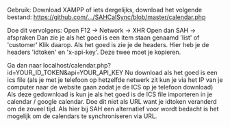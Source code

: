 Gebruik:
Download XAMPP of iets dergelijks, download het volgende bestand:
https://github.com/.../SAHCalSync/blob/master/calendar.php

Doe dit vervolgens: Open F12 -> Network -> XHR
Open dan SAH -> afspraken
Dan zie je als het goed is een item staan genaamd 'list' of 'customer'
Klik daarop. Als het goed is zie je de headers. Hier heb je de headers 'idtoken' en 'x-api-key'. Deze twee moet je kopieren.

Ga dan naar localhost/calendar.php?id=YOUR_ID_TOKEN&api=YOUR_API_KEY
Nu download als het goed is een ics file (als je met je telefoon op hetzelfde netwerk zit kun je via het IP van je computer naar de website gaan zodat je de ICS op je telefoon download)
Als deze gedownload is kun je als het goed is de ICS file importeren in je calendar / google calendar.
Doe dit niet als URL want je idtoken veranderd om de zoveel tijd. Als hier bij SAH een alternatief voor wordt bedacht is het mogelijk om de calendars te synchroniseren via URL.
